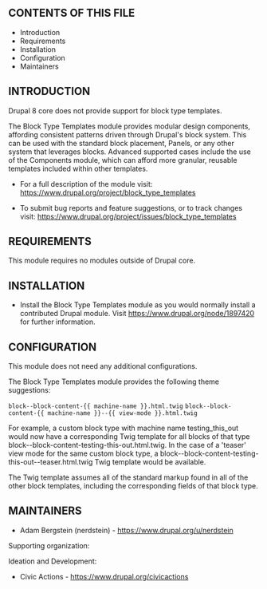 CONTENTS OF THIS FILE
---------------------

 * Introduction
 * Requirements
 * Installation
 * Configuration
 * Maintainers


INTRODUCTION
------------

Drupal 8 core does not provide support for block type templates.

The Block Type Templates module provides modular design components, affording
consistent patterns driven through Drupal's block system. This can be used with
the standard block placement, Panels, or any other system that leverages blocks.
Advanced supported cases include the use of the Components module, which can
afford more granular, reusable templates included within other templates.

 * For a full description of the module visit:
   https://www.drupal.org/project/block_type_templates

 * To submit bug reports and feature suggestions, or to track changes visit:
   https://www.drupal.org/project/issues/block_type_templates


REQUIREMENTS
------------

This module requires no modules outside of Drupal core.


INSTALLATION
------------

 * Install the Block Type Templates module as you would normally install a
   contributed Drupal module. Visit https://www.drupal.org/node/1897420 for
   further information.


CONFIGURATION
-------------

This module does not need any additional configurations.

The Block Type Templates module provides the following theme suggestions:

```block--block-content-{{ machine-name }}.html.twig```
```block--block-content-{{ machine-name }}--{{ view-mode }}.html.twig```

For example, a custom block type with machine name testing_this_out would now
have a corresponding Twig template for all blocks of that type 
block--block-content-testing-this-out.html.twig. In the case of a 'teaser' view mode for 
the same custom block type, a block--block-content-testing-this-out--teaser.html.twig 
Twig template would be available.

The Twig template assumes all of the standard markup found in all of the other
block templates, including the corresponding fields of that block type.



MAINTAINERS
-----------

 * Adam Bergstein (nerdstein) - https://www.drupal.org/u/nerdstein

Supporting organization:

Ideation and Development:
 * Civic Actions - https://www.drupal.org/civicactions
